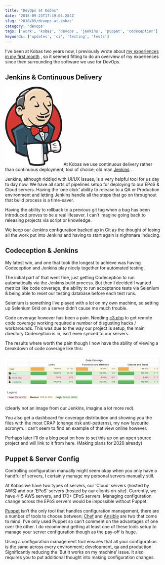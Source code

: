 ```yaml
---
title: "DevOps at Kobas"
date: '2018-09-23T17:39:03.284Z'
slug: '2018/09/devops-at-kobas'
category: 'devops'
tags: ['work', 'kobas', 'devops', 'jenkins', 'puppet', 'codeception']
keywords: ['updates', 'ci', 'testing', 'tests']
---
```

I’ve been at Kobas two years now, I previously wrote about [my experiences in my first month](/blog/2016/07/first-month-at-kobas) , so it seemed fitting to do an overview of my experiences since then surrounding the software we use for DevOps.

## Jenkins & Continuous Delivery
![Jenkins Image](images/jenkins.png)
At Kobas we use continuous delivery rather than continuous deployment, tool of choice; old man [Jenkins](https://www.jenkins.io/) .

Jenkins, although riddled with UI/UX issues, is a very helpful tool for us day to day now. We have all sorts of pipelines setup for deploying to our EPoS & Cloud servers. Having the ‘one click’ ability to release to a QA or Production environment and letting Jenkins handle all the steps that go on throughout that build process is a time-saver.

Having the ability to rollback to a previous git tag when a bug has been introduced proves to be a real lifesaver. I can’t imagine going back to releasing projects via script or knowledge.

We keep our Jenkins configuration backed up in Git as the thought of losing all the work put into Jenkins and having to start again is nightmare inducing.

## Codeception & Jenkins
My latest win, and one that took the longest to achieve was having Codeception and Jenkins play nicely together for automated testing.

The initial part of that went fine, just getting Codeception to run automatically via the Jenkins build process. But then I decided I wanted metrics like code coverage, the ability to run acceptance tests via Selenium & being able to reset our testing database before each test runs.

Selenium is something I’ve played with a lot on my own machine, so setting up Selenium Grid on a server didn’t cause me much trouble.

Code coverage however has been a pain. Needing [c3.php](https://github.com/Codeception/c3) to get remote code coverage working required a number of disgusting hacks / workarounds. This was due to the way our project is setup, the main directory Codeception is in, isn’t even synced to our servers.

The results where worth the pain though I now have the ability of viewing a breakdown of code coverage like this:

![Code coverage report](images/codeCov.png)

(clearly not an image from our Jenkins, imagine a lot more red).

You also get a dashboard for coverage distribution and showing you the files with the most CRAP (change risk anti-patterns), my new favourite acronym. I can’t seem to find an example of that view online however.

Perhaps later I’ll do a blog post on how to set this up on an open source project and will link to it from here. (Making plans for 2020 already)

## Puppet & Server Config
 Controlling configuration manually might seem okay when you only have a handful of servers, I certainly manage my personal servers manually still.

At Kobas we have two types of servers, our ‘Cloud’ servers (hosted by AWS) and our ‘EPoS’ servers (hosted by our clients on-site). Currently, we have 4-5 AWS servers, and 170+ EPoS servers. Managing configuration change across the EPoS servers would be impossible without Puppet.

[Puppet](https://puppet.com/) isn’t the only tool that handles configuration management, there are a number of tools to choose between; [Chef](https://www.chef.io/chef/) and [Ansible](https://www.ansible.com/) are two that come to mind. I’ve only used Puppet so can’t comment on the advantages of one over the other. I do recommend getting at least one of these tools setup to manage your server configuration though as the pay-off is huge.

Using a configuration management tool ensures that all your configuration is the same across every environment; development, qa and production. Significantly reducing the ‘But it works on my machine’ issue. It also requires you to put additional thought into making configuration changes.